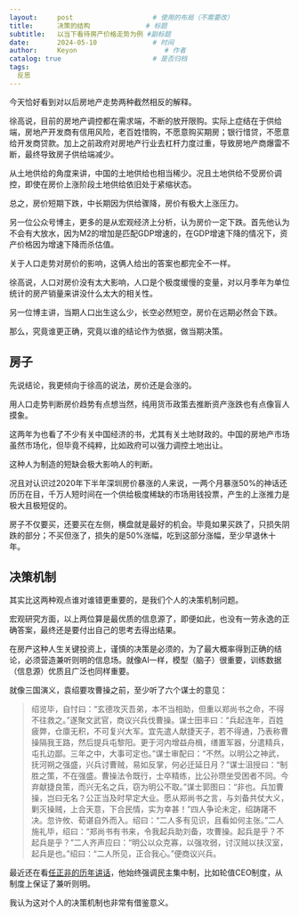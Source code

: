 ```yaml
---
layout:     post                    # 使用的布局（不需要改）
title:      决策的结构              # 标题 
subtitle:   以当下看待房产价格走势为例 #副标题
date:       2024-05-10              # 时间
author:     Keyon                      # 作者
catalog: true                       # 是否归档
tags:
  反思
---
```


今天恰好看到对以后房地产走势两种截然相反的解释。

徐高说，目前的房地产调控都在需求端，不断的放开限购。实际上症结在于供给端，房地产开发商有信用风险，老百姓惜购，不愿意购买期房；银行惜贷，不愿意给开发商贷款。加上之前政府对房地产行业去杠杆力度过重，导致房地产商爆雷不断，最终导致房子供给端减少。

从土地供给的角度来讲，中国的土地供给也相当稀少。况且土地供给不受房价调控，即使在房价上涨阶段土地供给依旧处于紧缩状态。

总之，房价短期下跌，中长期因为供给骤降，房价有极大上涨压力。

另一位公众号博主，更多的是从宏观经济上分析，认为房价一定下跌。首先他认为不会有大放水，因为M2的增加是匹配GDP增速的，在GDP增速下降的情况下，资产价格因为增速下降而杀估值。

关于人口走势对房价的影响，这俩人给出的答案也都完全不一样。

徐高说，人口对房价没有太大影响，人口是个极度缓慢的变量，对以月季年为单位统计的房产销量来讲没什么太大的相关性。

另一位博主讲，当期人口出生这么少，长空必然短空，房价在远期必然会下跌。

那么，究竟谁更正确，究竟以谁的结论作为依据，做当期决策。

## 房子

先说结论，我更倾向于徐高的说法，房价还是会涨的。

用人口走势判断房价趋势有点想当然，纯用货币政策去推断资产涨跌也有点像盲人摸象。

这两年为也看了不少有关中国经济的书，尤其有关土地财政的。中国的房地产市场虽然市场化，但毕竟不纯粹，比如政府可以强力调控土地出让。

这种人为制造的短缺会极大影响人的判断。

况且对认识过2020年下半年深圳房价暴涨的人来说，一两个月暴涨50%的神话还历历在目，千万人短时间在一个供给极度稀缺的市场用钱投票，产生的上涨推力是极大且极短促的。

房子不仅要买，还要买在左侧，横盘就是最好的机会。毕竟如果买跌了，只损失阴跌的部分；不买但涨了，损失的是50%涨幅，吃到这部分涨幅，至少早退休十年。

## 决策机制

其实比这两种观点谁对谁错更重要的，是我们个人的决策机制问题。

宏观研究方面，以上两位算是最优质的信息源了，即便如此，也没有一劳永逸的正确答案，最终还是要付出自己的思考去得出结果。

在房产这种人生关键投资上，谨慎的决策是必须的，为了最大概率得到正确的结论，必须营造兼听则明的信息场。就像AI一样，模型（脑子）很重要，训练数据（信息源）优质且广泛也同样重要。

就像三国演义，袁绍要攻曹操之前，至少听了六个谋士的意见：

> 绍览毕，自忖曰：“玄德攻灭吾弟，本不当相助，但重以郑尚书之命，不得不往救之。”遂聚文武官，商议兴兵伐曹操。谋士田丰曰：“兵起连年，百姓疲弊，仓廪无积，不可复兴大军。宜先遣人献捷天子，若不得通，乃表称曹操隔我王路，然后提兵屯黎阳。更于河内增益舟楫，缮置军器，分遣精兵，屯扎边鄙。三年之中，大事可定也。”谋士审配曰：“不然。以明公之神武，抚河朔之强盛，兴兵讨曹贼，易如反掌，何必迁延日月？”谋士沮授曰：“制胜之策，不在强盛。曹操法令既行，士卒精练，比公孙瓒坐受困者不同。今弃献捷良策，而兴无名之兵，窃为明公不取。”谋士郭图曰：“非也。兵加曹操，岂曰无名？公正当及时早定大业。愿从郑尚书之言，与刘备共仗大义，剿灭操贼，上合天意，下合民情，实为幸甚！”四人争论未定，绍踌躇不决。忽许攸、荀谌自外而入。绍曰：“二人多有见识，且看如何主张。”二人施礼毕，绍曰：“郑尚书有书来，令我起兵助刘备，攻曹操。起兵是乎？不起兵是乎？”二人齐声应曰：“明公以众克寡，以强攻弱，讨汉贼以扶汉室，起兵是也。”绍曰：“二人所见，正合我心。”便商议兴兵。

最近还在看[任正非的历年讲话](https://github.com/ttpianobirds/RenZhengfei)，他始终强调民主集中制，比如轮值CEO制度，从制度上保证了兼听则明。

我认为这对个人的决策机制也非常有借鉴意义。